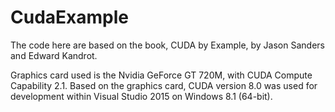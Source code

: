 # CudaExample

The code here are based on the book, CUDA by Example, by Jason Sanders and Edward Kandrot.

Graphics card used is the Nvidia GeForce GT 720M, with CUDA Compute Capability 2.1. 
Based on the graphics card, CUDA version 8.0 was used for development within Visual Studio 2015 on Windows 8.1 (64-bit).
